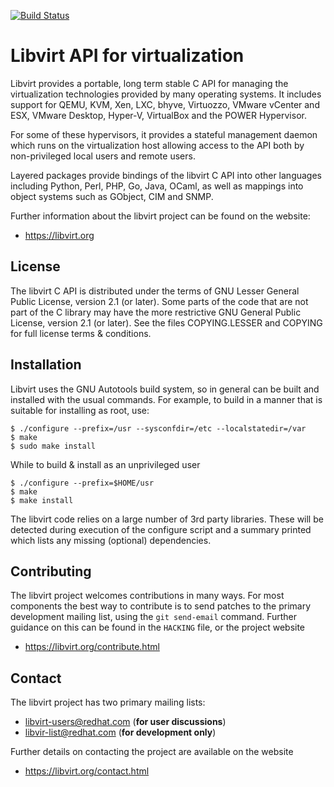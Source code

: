 [![Build Status](https://travis-ci.org/libvirt/libvirt.svg)](https://travis-ci.org/libvirt/libvirt)

Libvirt API for virtualization
==============================

Libvirt provides a portable, long term stable C API for managing the
virtualization technologies provided by many operating systems. It
includes support for QEMU, KVM, Xen, LXC, bhyve, Virtuozzo, VMware
vCenter and ESX, VMware Desktop, Hyper-V, VirtualBox and the POWER
Hypervisor.

For some of these hypervisors, it provides a stateful management
daemon which runs on the virtualization host allowing access to the
API both by non-privileged local users and remote users.

Layered packages provide bindings of the libvirt C API into other
languages including Python, Perl, PHP, Go, Java, OCaml, as well as
mappings into object systems such as GObject, CIM and SNMP.

Further information about the libvirt project can be found on the
website:

*  <https://libvirt.org>


License
-------

The libvirt C API is distributed under the terms of GNU Lesser General
Public License, version 2.1 (or later). Some parts of the code that are
not part of the C library may have the more restrictive GNU General
Public License, version 2.1 (or later). See the files COPYING.LESSER
and COPYING for full license terms & conditions.


Installation
------------

Libvirt uses the GNU Autotools build system, so in general can be built
and installed with the usual commands. For example, to build in a manner
that is suitable for installing as root, use:

```
$ ./configure --prefix=/usr --sysconfdir=/etc --localstatedir=/var
$ make
$ sudo make install
```

While to build & install as an unprivileged user

```
$ ./configure --prefix=$HOME/usr
$ make
$ make install
```

The libvirt code relies on a large number of 3rd party libraries. These will
be detected during execution of the configure script and a summary printed
which lists any missing (optional) dependencies.


Contributing
------------

The libvirt project welcomes contributions in many ways. For most components
the best way to contribute is to send patches to the primary development
mailing list, using the `git send-email` command. Further guidance on this
can be found in the `HACKING` file, or the project website

* <https://libvirt.org/contribute.html>


Contact
-------

The libvirt project has two primary mailing lists:

 * libvirt-users@redhat.com (**for user discussions**)
 * libvir-list@redhat.com (**for development only**)

Further details on contacting the project are available on the website

* <https://libvirt.org/contact.html>
